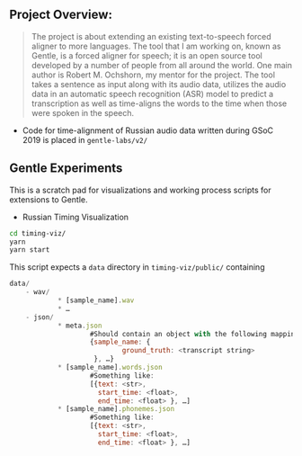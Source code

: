 ## Project Overview:
 > The project is about extending an existing text-to-speech forced aligner to more languages. The tool that I am working on, known as Gentle, is a forced aligner for speech; it is an open source tool developed by a number of people from all around the world. One main author is Robert M. Ochshorn, my mentor for the project. The tool takes a sentence as input along with its audio data, utilizes the audio data in an automatic speech recognition (ASR) model to predict a transcription as well as time-aligns the words to the time when those were spoken in the speech.

 * Code for time-alignment of Russian audio data written during GSoC 2019 is placed in `gentle-labs/v2/`

## Gentle Experiments

This is a scratch pad for visualizations and working process scripts
for extensions to Gentle.

* Russian Timing Visualization

```sh
cd timing-viz/
yarn
yarn start
```

This script expects a `data` directory in `timing-viz/public/` containing

```js
data/
    - wav/
            * [sample_name].wav
            * …
    - json/
            * meta.json
                    #Should contain an object with the following mapping:
                    {sample_name: {
                            ground_truth: <transcript string>
                     }, …}
            * [sample_name].words.json
                    #Something like:
                    [{text: <str>,
                      start_time: <float>,
                      end_time: <float> }, …]
            * [sample_name].phonemes.json
                    #Something like:
                    [{text: <str>,
                      start_time: <float>,
                      end_time: <float> }, …]
```
